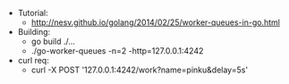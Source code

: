 * Tutorial:
    - http://nesv.github.io/golang/2014/02/25/worker-queues-in-go.html
* Building:
    - go build ./...
    - ./go-worker-queues -n=2 -http=127.0.0.1:4242
* curl req:
    - curl -X POST '127.0.0.1:4242/work?name=pinku&delay=5s'